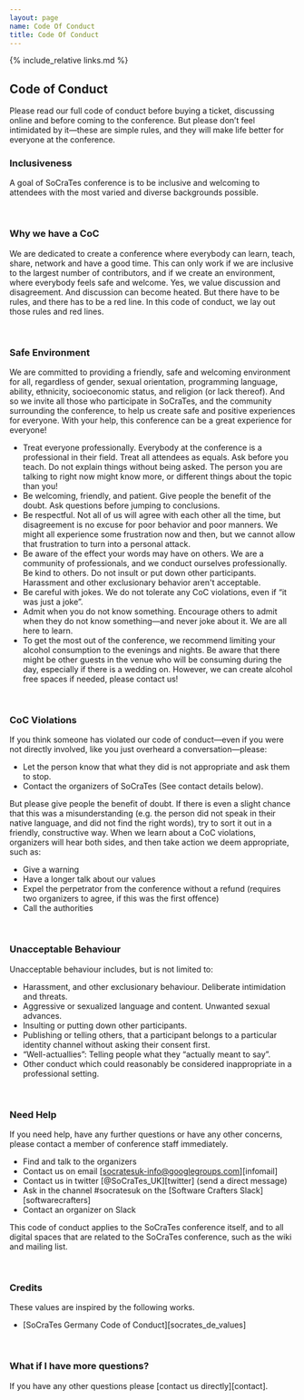 ```yaml
---
layout: page
name: Code Of Conduct
title: Code Of Conduct
---
```


{% include_relative links.md %}

## Code of Conduct

Please read our full code of conduct before buying a ticket, discussing online and before coming to 
the conference. But please don’t feel intimidated by it—these are simple rules, and they will make 
life better for everyone at the conference.

### Inclusiveness

A goal of SoCraTes conference is to be inclusive and welcoming to attendees with the most varied and diverse backgrounds possible.

<br>

### Why we have a CoC

We are dedicated to create a conference where everybody can learn, teach, share, network and have a good time. This can only work if we are inclusive to the largest number of contributors, and if we create an environment, where everybody feels safe and welcome.
Yes, we value discussion and disagreement. And discussion can become heated. But there have to be rules, and there has to be a red line.
In this code of conduct, we lay out those rules and red lines.

<br>

### Safe Environment

We are committed to providing a friendly, safe and welcoming environment for all, regardless of gender, sexual orientation, programming language, ability, ethnicity, socioeconomic status, and religion (or lack thereof).
And so we invite all those who participate in SoCraTes, and the community surrounding the conference, to help us create safe and positive experiences for everyone. With your help, this conference can be a great experience for everyone!

 * Treat everyone professionally. Everybody at the conference is a professional in their field. Treat all attendees as equals. Ask before you teach. Do not explain things without being asked. The person you are talking to right now might know more, or different things about the topic than you!
 * Be welcoming, friendly, and patient. Give people the benefit of the doubt. Ask questions before jumping to conclusions.
 * Be respectful. Not all of us will agree with each other all the time, but disagreement is no excuse for poor behavior and poor manners. We might all experience some frustration now and then, but we cannot allow that frustration to turn into a personal attack.
 * Be aware of the effect your words may have on others. We are a community of professionals, and we conduct ourselves professionally. Be kind to others. Do not insult or put down other participants. Harassment and other exclusionary behavior aren't acceptable.
 * Be careful with jokes. We do not tolerate any CoC violations, even if “it was just a joke”.
 * Admit when you do not know something. Encourage others to admit when they do not know something—and never joke about it. We are all here to learn.
 * To get the most out of the conference, we recommend limiting your alcohol consumption to the evenings and nights. Be aware that there might be other guests in the venue who will be consuming during the day, especially if there is a wedding on. However, we can create alcohol free spaces if needed, please contact us!

<br>

### CoC Violations

If you think someone has violated our code of conduct—even if you were not directly involved, like you just overheard a conversation—please:

 * Let the person know that what they did is not appropriate and ask them to stop.
 * Contact the organizers of SoCraTes (See contact details below).

But please give people the benefit of doubt. If there is even a slight chance that this was a misunderstanding (e.g. the person did not speak in their native language, and did not find the right words), try to sort it out in a friendly, constructive way.
When we learn about a CoC violations, organizers will hear both sides, and then take action we deem appropriate, such as:

 * Give a warning
 * Have a longer talk about our values
 * Expel the perpetrator from the conference without a refund (requires two organizers to agree, if this was the first offence)
 * Call the authorities

<br>

### Unacceptable Behaviour

Unacceptable behaviour includes, but is not limited to:

 * Harassment, and other exclusionary behaviour. Deliberate intimidation and threats.
 * Aggressive or sexualized language and content. Unwanted sexual advances.
 * Insulting or putting down other participants.
 * Publishing or telling others, that a participant belongs to a particular identity channel without asking their consent first.
 * “Well-actuallies”: Telling people what they “actually meant to say”.
 * Other conduct which could reasonably be considered inappropriate in a professional setting.

<br>

### Need Help

If you need help, have any further questions or have any other concerns, please contact a member of conference staff immediately.

 * Find and talk to the organizers
 * Contact us on email [socratesuk-info@googlegroups.com][infomail]
 * Contact us in twitter [@SoCraTes_UK][twitter] (send a direct message)
 * Ask in the channel #socratesuk on the [Software Crafters Slack][softwarecrafters]
 * Contact an organizer on Slack

This code of conduct applies to the SoCraTes conference itself, and to all digital spaces that are related to the SoCraTes conference, such as the wiki and mailing list.

<br>

### Credits

These values are inspired by the following works.

 * [SoCraTes Germany Code of Conduct][socrates_de_values]

<br>

### What if I have more questions?
If you have any other questions please [contact us directly][contact].
 
